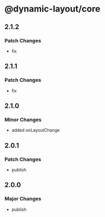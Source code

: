 # @dynamic-layout/core

## 2.1.2

### Patch Changes

- fix

## 2.1.1

### Patch Changes

- fix

## 2.1.0

### Minor Changes

- added onLayoutChange

## 2.0.1

### Patch Changes

- publish

## 2.0.0

### Major Changes

- publish
